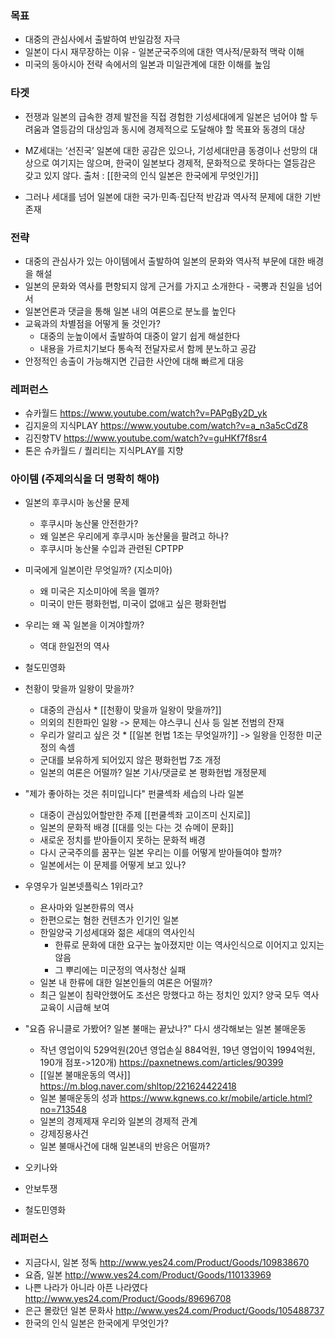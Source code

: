 
### 목표 
* 대중의 관심사에서 출발하여 반일감정 자극
* 일본이 다시 재무장하는 이유 - 일본군국주의에 대한 역사적/문화적 맥락 이해 
* 미국의 동아시아 전략 속에서의 일본과 미일관계에 대한 이해를 높임 
 

### 타겟

* 전쟁과 일본의 급속한 경제 발전을 직접 경험한 기성세대에게 일본은 넘어야 할 두려움과 열등감의 대상임과 동시에 경제적으로 도달해야 할 목표와 동경의 대상
- MZ세대는 ‘선진국’ 일본에 대한 공감은 있으나, 기성세대만큼 동경이나 선망의 대상으로 여기지는 않으며, 한국이 일본보다 경제적, 문화적으로 못하다는 열등감은 갖고 있지 않다.  출처 : [[한국의 인식 일본은 한국에게 무엇인가]]
* 그러나 세대를 넘어 일본에 대한 국가·민족·집단적 반감과 역사적 문제에 대한 기반 존재

### 전략
* 대중의 관심사가 있는 아이템에서 출발하여 일본의 문화와 역사적 부문에 대한 배경을 해설 
* 일본의 문화와 역사를 편항되지 않게 근거를 가지고 소개한다 - 국뽕과 친일을 넘어서 
* 일본언론과 댓글을 통해 일본 내의 여론으로 분노를 높인다  
* 교육과의 차별점을 어떻게 둘 것인가?
	* 대중의 눈높이에서 출발하여 대중이 알기 쉽게 해설한다 
	* 내용을 가르치기보다 통속적 전달자로서 함께 분노하고 공감
* 안정적인 송출이 가능해지면 긴급한 사안에 대해 빠르게 대응

### 레퍼런스
* 슈카월드 https://www.youtube.com/watch?v=PAPgBy2D_yk
* 김지윤의 지식PLAY https://www.youtube.com/watch?v=a_n3a5cCdZ8
* 김진향TV https://www.youtube.com/watch?v=guHKf7f8sr4
* 톤은 슈카월드 / 퀄리티는 지식PLAY를 지향


### 아이템 (주제의식을 더 명확히 해야)
* 일본의 후쿠시마 농산물 문제 
	* 후쿠시마 농산물 안전한가?
	* 왜 일본은 우리에게 후쿠시마 농산물을 팔려고 하나?
	* 후쿠시마 농산물 수입과 관련된 CPTPP 
	  
* 미국에게 일본이란 무엇일까? (지소미아)
	* 왜 미국은 지소미아에 목을 멜까?
	* 미국이 만든 평화헌법, 미국이 없애고 싶은 평화헌법 
	  
* 우리는 왜 꼭 일본을 이겨야할까?
	* 역대 한일전의 역사

* 철도민영화

* 천황이 맞을까 일왕이 맞을까?
	* 대중의 관심사 * [[천황이 맞을까 일왕이 맞을까?]]
	* 의외의 친한파인 일왕 -> 문제는 야스쿠니 신사 등 일본 전범의 잔재
	* 우리가 알리고 싶은 것 * [[일본 헌법 1조는 무엇일까?]] -> 일왕을 인정한 미군정의 속셈
	* 군대를 보유하게 되어있지 않은 평화헌법 7조 개정 
	* 일본의 여론은 어떨까? 일본 기사/댓글로 본 평화헌법 개정문제

* "제가 좋아하는 것은 취미입니다" 펀쿨섹좌 세습의 나라 일본
	*  대중이 관심있어할만한 주제 [[펀쿨섹좌 고이즈미 신지로]]
	*  일본의 문화적 배경  [[대를 잇는 다는 것 슈메이 문화]]
	*  새로운 정치를 받아들이지 못하는 문화적 배경
	*  다시 군국주의를 꿈꾸는 일본 우리는 이를 어떻게 받아들여야 할까? 
	*  일본에서는 이 문제를 어떻게 보고 있나?

* 우영우가 일본넷플릭스 1위라고? 
	* 욘사마와 일본한류의 역사
	* 한편으로는 혐한 컨텐츠가 인기인 일본 
	* 한일양국 기성세대와 젊은 세대의 역사인식
		* 한류로 문화에 대한 요구는 높아졌지만 이는 역사인식으로 이어지고 있지는 않음 
		* 그 뿌리에는 미군정의 역사청산 실패
	* 일본 내 한류에 대한 일본인들의 여론은 어떨까? 
	* 최근 일본이 침략안했어도 조선은 망했다고 하는 정치인 있지? 양국 모두 역사교육이 시급해 보여

* "요즘 유니클로 가봤어? 일본 불매는 끝났나?" 다시 생각해보는 일본 불매운동
	* 작년 영업이익 529억원(20년 영업손실 884억원, 19년 영업이익 1994억원, 190개 점포->120개) 
	  https://paxnetnews.com/articles/90399 
	* [[일본 불매운동의 역사]] https://m.blog.naver.com/shltop/221624422418
	* 일본 불매운동의 성과 https://www.kgnews.co.kr/mobile/article.html?no=713548
	* 일본의 경제제재 우리와 일본의 경제적 관계 
	* 강제징용사건 
	* 일본 불매사건에 대해 일본내의 반응은 어떨까? 


* 오키나와 

* 안보투쟁

* 철도민영화




### 레퍼런스 
* 지금다시, 일본 정독 http://www.yes24.com/Product/Goods/109838670 
* 요즘, 일본 http://www.yes24.com/Product/Goods/110133969
* 나쁜 나라가 아니라 아픈 나라였다 http://www.yes24.com/Product/Goods/89696708
* 은근 몰랐던 일본 문화사 http://www.yes24.com/Product/Goods/105488737
* 한국의 인식 일본은 한국에게 무엇인가? 
